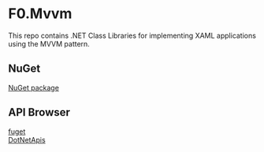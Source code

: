 # F0.Mvvm
This repo contains .NET Class Libraries for implementing XAML applications using the MVVM pattern.

## NuGet
[NuGet package](https://www.nuget.org/packages/F0.Mvvm/)

## API Browser
[fuget](https://www.fuget.org/packages/F0.Mvvm)\
[DotNetApis](http://dotnetapis.com/pkg/F0.Mvvm)
